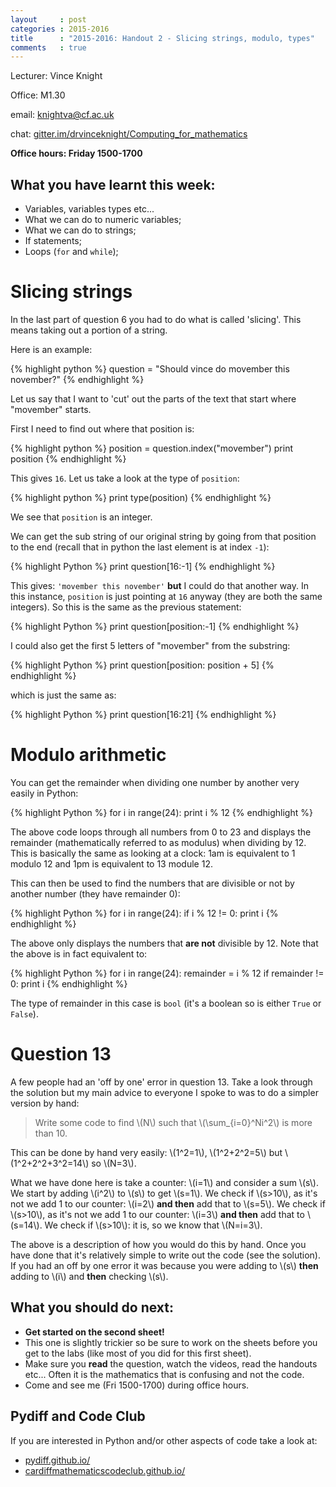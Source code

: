 ```yaml
---
layout     : post
categories : 2015-2016
title      : "2015-2016: Handout 2 - Slicing strings, modulo, types"
comments   : true
---
```


Lecturer: Vince Knight

Office: M1.30

email: knightva@cf.ac.uk

chat: [gitter.im/drvinceknight/Computing_for_mathematics](https://gitter.im/drvinceknight/Computing_for_mathematics)

**Office hours: Friday 1500-1700**

## What you have learnt this week:

- Variables, variables types etc...
- What we can do to numeric variables;
- What we can do to strings;
- If statements;
- Loops (`for` and `while`);

# Slicing strings

In the last part of question 6 you had to do what is called 'slicing'. This
means taking out a portion of a string.

Here is an example:

{% highlight python %}
question = "Should vince do movember this november?"
{% endhighlight %}

Let us say that I want to 'cut' out the parts of the text that start where
"movember" starts.

First I need to find out where that position is:

{% highlight python %}
position = question.index("movember")
print position
{% endhighlight %}

This gives `16`. Let us take a look at the type of `position`:

{% highlight python %}
print type(position)
{% endhighlight %}

We see that `position` is an integer.

We can get the sub string of our original string by going from that position to
the end (recall that in python the last element is at index `-1`):

{% highlight Python %}
print question[16:-1]
{% endhighlight %}

This gives: `'movember this november'` **but** I could do that another way. In
this instance, `position` is just pointing at `16` anyway (they are both the
same integers). So this is the same as the previous statement:

{% highlight Python %}
print question[position:-1]
{% endhighlight %}

I could also get the first 5 letters of "movember" from the substring:

{% highlight Python %}
print question[position: position + 5]
{% endhighlight %}

which is just the same as:

{% highlight Python %}
print question[16:21]
{% endhighlight %}

# Modulo arithmetic

You can get the remainder when dividing one number by another very easily in
Python:

{% highlight Python %}
for i in range(24):
    print i % 12
{% endhighlight %}

The above code loops through all numbers from 0 to 23 and displays the remainder
(mathematically referred to as modulus) when dividing by 12. This is basically
the same as looking at a clock: 1am is equivalent to 1 modulo 12 and 1pm is
equivalent to 13 module 12.

This can then be used to find the numbers that are divisible or not by another
number (they have remainder 0):

{% highlight Python %}
for i in range(24):
    if i % 12 != 0:
        print i
{% endhighlight %}

The above only displays the numbers that **are not** divisible by 12.
Note that the above is in fact equivalent to:

{% highlight Python %}
for i in range(24):
    remainder = i % 12
    if remainder != 0:
        print i
{% endhighlight %}

The type of remainder in this case is `bool` (it's a boolean so is either `True`
or `False`).

# Question 13

A few people had an 'off by one' error in question 13. Take a look through the
solution but my main advice to everyone I spoke to was to do a simpler version
by hand:

> Write some code to find \\(N\\) such that \\(\sum\_{i=0}^Ni^2\\) is more than 10.

This can be done by hand very easily: \\(1^2=1\\), \\(1^2+2^2=5\\) but
\\(1^2+2^2+3^2=14\\) so \\(N=3\\).

What we have done here is take a counter: \\(i=1\\) and consider a sum \\(s\\).
We start by adding \\(i^2\\) to \\(s\\) to get \\(s=1\\). We check if
\\(s>10\\), as it's not we add 1 to our counter: \\(i=2\\) __and then__ add that
to \\(s=5\\). We check if \\(s>10\\), as it's not we add 1 to our counter:
\\(i=3\\) __and then__ add that to \\(s=14\\). We check if \\(s>10\\): it is, so
we know that \\(N=i=3\\).

The above is a description of how you would do this by hand. Once you have done
that it's relatively simple to write out the code (see the solution). If you had
an off by one error it was because you were adding to \\(s\\) __then__ adding to
\\(i\\) and __then__ checking \\(s\\).

## What you should do next:

- **Get started on the second sheet!**
- This one is slightly trickier so be sure to work on the sheets before you get
  to the labs (like most of you did for this first sheet).
- Make sure you **read** the question, watch the videos, read the handouts
  etc... Often it is the mathematics that is confusing and not the code.
- Come and see me (Fri 1500-1700) during office hours.

## Pydiff and Code Club

If you are interested in Python and/or other aspects of code take a look at:

- [pydiff.github.io/](http://pydiff.github.io/)
- [cardiffmathematicscodeclub.github.io/](http://cardiffmathematicscodeclub.github.io/)
